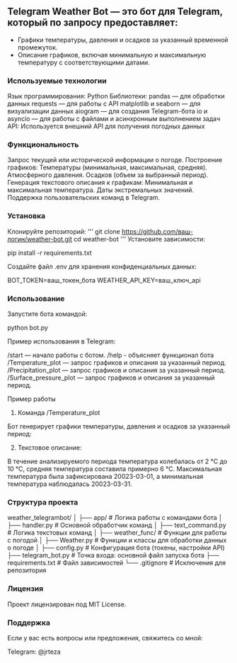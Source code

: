 ## Telegram Weather Bot — это бот для Telegram, который по запросу предоставляет:

- Графики температуры, давления и осадков за указанный временной промежуток.
- Описание графиков, включая минимальную и максимальную температуру с соответствующими датами.

### Используемые технологии

Язык программирования: Python
Библиотеки:
    pandas — для обработки данных
    requests — для работы с API
    matplotlib и seaborn — для визуализации данных
    aiogram — для создания Telegram-бота
    io и asyncio — для работы с файлами и асинхронным выполнением задач
API: Используется внешний API для получения погодных данных

### Функциональность

Запрос текущей или исторической информации о погоде.
Построение графиков:
    Температуры (минимальная, максимальная, средняя).
    Атмосферного давления.
    Осадков (объем за выбранный период).
Генерация текстового описания к графикам:
    Минимальная и максимальная температура.
    Даты экстремальных значений.
Поддержка пользовательских команд в Telegram.

### Установка

Клонируйте репозиторий:
'''
git clone https://github.com/ваш-логин/weather-bot.git
cd weather-bot
'''
Установите зависимости:

pip install -r requirements.txt

Создайте файл .env для хранения конфиденциальных данных:

BOT_TOKEN=ваш_токен_бота
WEATHER_API_KEY=ваш_ключ_api

### Использование

Запустите бота командой:

python bot.py

Пример использования в Telegram:

/start — начало работы с ботом.
/help - объясняет функционал бота
/Temperature_plot — запрос графиков и описания за указанный период.
/Precipitation_plot — запрос графиков и описания за указанный период.
/Surface_pressure_plot — запрос графиков и описания за указанный период.

Пример работы
1. Команда /Temperature_plot

Бот генерирует графики температуры, давления и осадков за указанный период:

2. Текстовое описание:

В течение анализируемого периода температура колебалась от 2 °C до 10 °C,
средняя температура составила примерно 6 °C.
Максимальная температура была зафиксирована 20023-03-01,
а минимальная температура наблюдалась 20023-03-31.

### Структура проекта

weather_telegrambot/
│
├── app/                          # Логика работы с командами бота
│   ├── handler.py                # Основной обработчик команд
│   ├── text_command.py           # Логика текстовых команд
│
├── weather_func/                 # Функции для работы с погодой
│   ├── Weather.py                # Функции и классы для обработки данных о погоде
│
├── config.py                     # Конфигурация бота (токены, настройки API)
├── telegram_bot.py               # Точка входа: основной файл запуска бота
├── requirements.txt              # Файл зависимостей
└── .gitignore                    # Исключения для репозитория

### Лицензия

Проект лицензирован под MIT License.

### Поддержка

Если у вас есть вопросы или предложения, свяжитесь со мной:

Telegram: @jrteza

